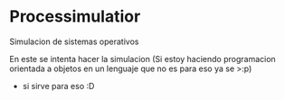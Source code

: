 # Processimulatior
Simulacion de sistemas operativos

En este se intenta hacer la simulacion
(Si estoy haciendo programacion orientada a objetos en un lenguaje que no es para eso ya se >:p)

- si sirve para eso :D
